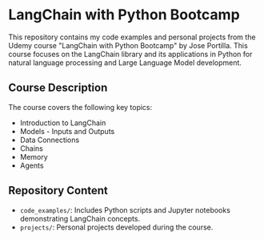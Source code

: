 # LangChain with Python Bootcamp

This repository contains my code examples and personal projects from the Udemy course "LangChain with Python Bootcamp" by Jose Portilla. This course focuses on the LangChain library and its applications in Python for natural language processing and Large Language Model development.

## Course Description

The course covers the following key topics:

- Introduction to LangChain
- Models - Inputs and Outputs
- Data Connections
- Chains
- Memory
- Agents

## Repository Content

- `code_examples/`: Includes Python scripts and Jupyter notebooks demonstrating LangChain concepts.
- `projects/`: Personal projects developed during the course.

